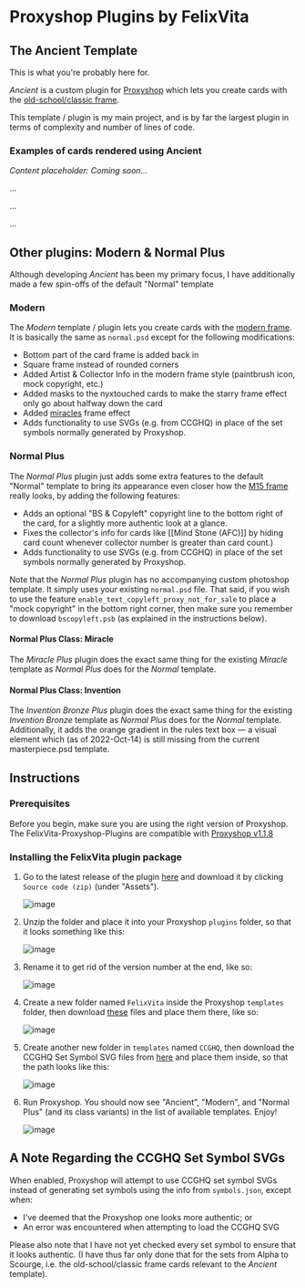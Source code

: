 # Proxyshop Plugins by FelixVita

## The Ancient Template

This is what you're probably here for.

_Ancient_ is a custom plugin for [Proxyshop](https://github.com/MrTeferi/MTG-Proxyshop.git) which lets you create cards with the [old-school/classic frame](https://scryfall.com/search?q=%28frame%3A1993+or+frame%3A1997%29).

This template / plugin is my main project, and is by far the largest plugin in terms of complexity and number of lines of code.

### Examples of cards rendered using Ancient

_Content placeholder: Coming soon..._

...

...

...

## Other plugins: Modern & Normal Plus

Although developing _Ancient_ has been my primary focus, I have additionally made a few spin-offs of the default "Normal" template

### Modern

The _Modern_ template / plugin lets you create cards with the [modern frame](https://scryfall.com/search?q=frame%3Amodern+-is%3Adigital).
It is basically the same as `normal.psd` except for the following modifications:

- Bottom part of the card frame is added back in
- Square frame instead of rounded corners
- Added Artist & Collector Info in the modern frame style (paintbrush icon, mock copyright, etc.)
- Added masks to the nyxtouched cards to make the starry frame effect only go about halfway down the card
- Added [miracles](https://scryfall.com/search?q=frame%3Amiracle) frame effect
- Adds functionality to use SVGs (e.g. from CCGHQ) in place of the set symbols normally generated by Proxyshop.

### Normal Plus

The _Normal Plus_ plugin just adds some extra features to the default "Normal" template to bring its appearance even closer how the [M15 frame](https://scryfall.com/search?q=frame%3Am15+-is%3Adigital) really looks, by adding the following features:

- Adds an optional "BS & Copyleft" copyright line to the bottom right of the card, for a slightly more authentic look at a glance.
- Fixes the collector's info for cards like [[Mind Stone (AFC)]] by hiding card count whenever collector number is greater than card count.)
- Adds functionality to use SVGs (e.g. from CCGHQ) in place of the set symbols normally generated by Proxyshop.

Note that the _Normal Plus_ plugin has no accompanying custom photoshop template. It simply uses your existing `normal.psd` file. That said, if you wish to use the feature `enable_text_copyleft_proxy_not_for_sale` to place a "mock copyright" in the bottom right corner, then make sure you remember to download `bscopyleft.psb` (as explained in the instructions below).

#### Normal Plus Class: Miracle

The _Miracle Plus_ plugin does the exact same thing for the existing _Miracle_ template as _Normal Plus_ does for the _Normal_ template.

#### Normal Plus Class: Invention

The _Invention Bronze Plus_ plugin does the exact same thing for the existing _Invention Bronze_ template as _Normal Plus_ does for the _Normal_ template.
Additionally, it adds the orange gradient in the rules text box — a visual element which (as of 2022-Oct-14) is still missing from the current masterpiece.psd template.

## Instructions

### Prerequisites

Before you begin, make sure you are using the right version of Proxyshop. The FelixVita-Proxyshop-Plugins are compatible with [Proxyshop v1.1.8](https://github.com/MrTeferi/MTG-Proxyshop/releases/tag/v1.1.8)

### Installing the FelixVita plugin package

1. Go to the latest release of the plugin [here](https://github.com/HelixVita/FelixVita-Proxyshop-Plugins/releases/latest) and download it by clicking `Source code (zip)` (under "Assets").

    ![image](https://user-images.githubusercontent.com/102387379/191358011-81f4138c-8ed8-45ae-a532-17d5931a6524.png)

1. Unzip the folder and place it into your Proxyshop `plugins` folder, so that it looks something like this:

    ![image](https://user-images.githubusercontent.com/102387379/191348877-72feeadd-28c0-4002-b48d-1a83ddcab31e.png)

1. Rename it to get rid of the version number at the end, like so:

    ![image](https://user-images.githubusercontent.com/102387379/191352722-b02ab966-e3b4-4a0f-86cb-b4ac2661af1f.png)

1. Create a new folder named `FelixVita` inside the Proxyshop `templates` folder, then download [these](https://drive.google.com/drive/folders/1EqmL85czp44qWXaSpmN-DSJk430ocMkN?usp=sharing) files and place them there, like so:

    ![image](https://user-images.githubusercontent.com/102387379/193914068-3e5020e9-c823-4f09-868d-c7a2c5a06c73.png)

1. Create another new folder in `templates` named `CCGHQ`, then download the CCGHQ Set Symbol SVG files from [here](https://www.dropbox.com/sh/66vu99o8e4yo2vy/AAAijXj6WEoPbcn2Mxeafjzqa) and place them inside, so that the path looks like this:

    ![image](https://user-images.githubusercontent.com/102387379/191598378-3e36f318-6345-49e6-9be0-d210b594c387.png)

1. Run Proxyshop. You should now see "Ancient", "Modern", and "Normal Plus" (and its class variants) in the list of available templates. Enjoy!

    ![image](https://user-images.githubusercontent.com/102387379/191357752-ebe486c1-59d9-480f-bb55-639ba64a7753.png)

## A Note Regarding the CCGHQ Set Symbol SVGs

When enabled, Proxyshop will attempt to use CCGHQ set symbol SVGs instead of generating set symbols using the info from `symbols.json`, except when:

- I've deemed that the Proxyshop one looks more authentic; or
- An error was encountered when attempting to load the CCGHQ SVG

Please also note that I have not yet checked every set symbol to ensure that it looks authentic. (I have thus far only done that for the sets from Alpha to Scourge, i.e. the old-school/classic frame cards relevant to the _Ancient_ template).

